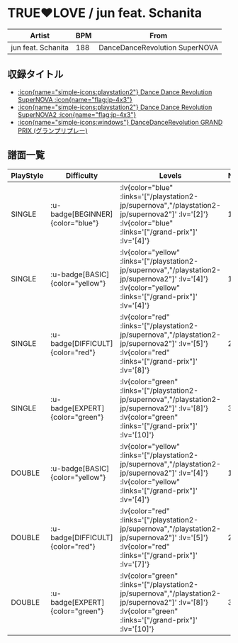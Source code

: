 # TRUE♥LOVE / jun feat. Schanita

|Artist|BPM|From|
|------|---|----|
|jun feat. Schanita|188|DanceDanceRevolution SuperNOVA|

## 収録タイトル

- [ :icon{name="simple-icons:playstation2"} Dance Dance Revolution SuperNOVA :icon{name="flag:jp-4x3"} ](/playstation2-jp/supernova)
- [ :icon{name="simple-icons:playstation2"} Dance Dance Revolution SuperNOVA2 :icon{name="flag:jp-4x3"} ](/playstation2-jp/supernova2)
- [ :icon{name="simple-icons:windows"} DanceDanceRevolution GRAND PRIX (グランプリプレー)](/grand-prix)

## 譜面一覧

|PlayStyle|Difficulty|Levels|Notes|Movie|
|---------|----------|------|-----|-----|
|SINGLE| :u-badge[BEGINNER]{color="blue"} | :lv{color="blue" :links='["/playstation2-jp/supernova","/playstation2-jp/supernova2"]' :lv='[2]'}  :lv{color="blue" :links='["/grand-prix"]' :lv='[4]'} |131/0||
|SINGLE| :u-badge[BASIC]{color="yellow"} | :lv{color="yellow" :links='["/playstation2-jp/supernova","/playstation2-jp/supernova2"]' :lv='[4]'}  :lv{color="yellow" :links='["/grand-prix"]' :lv='[4]'} |166/4||
|SINGLE| :u-badge[DIFFICULT]{color="red"} | :lv{color="red" :links='["/playstation2-jp/supernova","/playstation2-jp/supernova2"]' :lv='[5]'}  :lv{color="red" :links='["/grand-prix"]' :lv='[8]'} |265/7||
|SINGLE| :u-badge[EXPERT]{color="green"} | :lv{color="green" :links='["/playstation2-jp/supernova","/playstation2-jp/supernova2"]' :lv='[8]'}  :lv{color="green" :links='["/grand-prix"]' :lv='[10]'} |353/1||
|DOUBLE| :u-badge[BASIC]{color="yellow"} | :lv{color="yellow" :links='["/playstation2-jp/supernova","/playstation2-jp/supernova2"]' :lv='[4]'}  :lv{color="yellow" :links='["/grand-prix"]' :lv='[4]'} |153/1||
|DOUBLE| :u-badge[DIFFICULT]{color="red"} | :lv{color="red" :links='["/playstation2-jp/supernova","/playstation2-jp/supernova2"]' :lv='[5]'}  :lv{color="red" :links='["/grand-prix"]' :lv='[7]'} |262/8||
|DOUBLE| :u-badge[EXPERT]{color="green"} | :lv{color="green" :links='["/playstation2-jp/supernova","/playstation2-jp/supernova2"]' :lv='[8]'}  :lv{color="green" :links='["/grand-prix"]' :lv='[10]'} |349/1||
